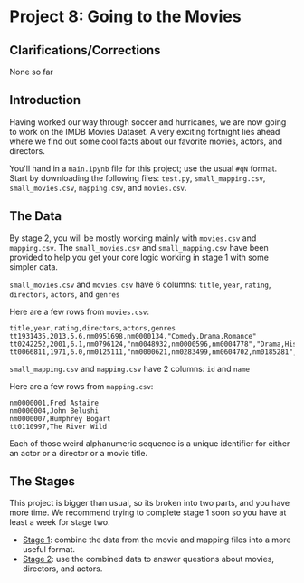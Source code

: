 # Project 8: Going to the Movies

## Clarifications/Corrections

None so far 

## Introduction

Having worked our way through soccer and hurricanes, we are now going
to work on the IMDB Movies Dataset. A very exciting fortnight lies
ahead where we find out some cool facts about our favorite movies,
actors, and directors.

You'll hand in a `main.ipynb` file for this project; use the usual
`#qN` format.  Start by downloading the following files: `test.py`,
`small_mapping.csv`, `small_movies.csv`, `mapping.csv`, and
`movies.csv`.

## The Data

By stage 2, you will be mostly working mainly with `movies.csv` and
`mapping.csv`. The `small_movies.csv` and `small_mapping.csv` have
been provided to help you get your core logic working in stage 1 with
some simpler data.

`small_movies.csv` and `movies.csv` have 6 columns: `title`, `year`, `rating`, `directors`, `actors`, and `genres`

Here are a few rows from `movies.csv`:
```
title,year,rating,directors,actors,genres
tt1931435,2013,5.6,nm0951698,nm0000134,"Comedy,Drama,Romance"
tt0242252,2001,6.1,nm0796124,"nm0048932,nm0000596,nm0004778","Drama,History,Romance"
tt0066811,1971,6.0,nm0125111,"nm0000621,nm0283499,nm0604702,nm0185281","Comedy,Family"
```

`small_mapping.csv` and `mapping.csv` have 2 columns: `id` and `name`

Here are a few rows from `mapping.csv`:

```
nm0000001,Fred Astaire
nm0000004,John Belushi
nm0000007,Humphrey Bogart
tt0110997,The River Wild
```

Each of those weird alphanumeric sequence is a unique identifier for
either an actor or a director or a movie title.

## The Stages

This project is bigger than usual, so its broken into two parts, and
you have more time.  We recommend trying to complete stage 1 soon so
you have at least a week for stage two.

* [Stage 1](stage1.md): combine the data from the movie and mapping files into a more useful format.
* [Stage 2](stage2.md): use the combined data to answer questions about movies, directors, and actors.
